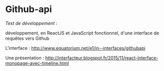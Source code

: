 Github-api
========



_Test de développement_  :

développement, en ReactJS et JavaScript fonctionnel, d'une interface de requêtes vers Github

L'interface : http://www.equatorium.net/e1/in--interfaces/githubapi

Une présentation : http://interfacteur.blogspot.fr/2015/11/react-interface-monopage-avec-timeline.html

